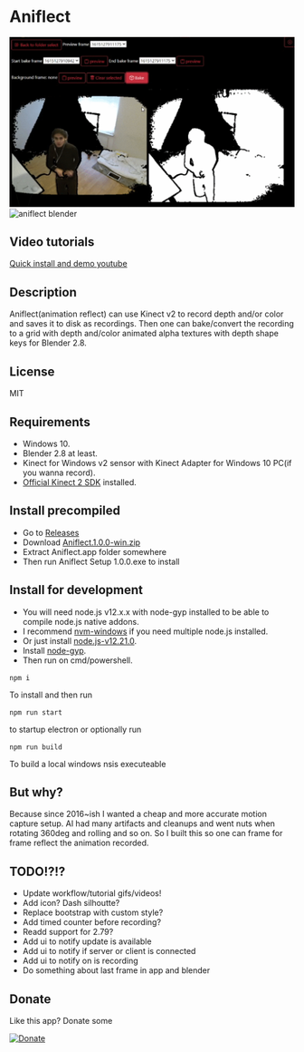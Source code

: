 # Aniflect

![aniflect baking](https://raw.githubusercontent.com/Jsynk/resources/main/aniflect/aniflect-baking.gif)
![aniflect blender](https://raw.githubusercontent.com/Jsynk/resources/main/aniflect/aniflect-blender.gif)

## Video tutorials

[Quick install and demo youtube](https://youtu.be/8wDGBp-jN-Y)

## Description

Aniflect(animation reflect) can use Kinect v2 to record depth and/or color
and saves it to disk as recordings. Then one can bake/convert the recording 
to a grid with depth and/color animated alpha textures with depth shape keys for Blender 2.8.

## License

MIT

## Requirements

- Windows 10.
- Blender 2.8 at least.
- Kinect for Windows v2 sensor with Kinect Adapter for Windows 10 PC(if you wanna record).
- [Official Kinect 2 SDK](https://www.microsoft.com/en-us/download/details.aspx?id=44561) installed.

## Install precompiled

- Go to [Releases](https://github.com/Jsynk/Aniflect/releases)
- Download [Aniflect.1.0.0-win.zip](https://github.com/Jsynk/Aniflect/releases/download/v1.0.0/Aniflect.1.0.0-win.zip)
- Extract Aniflect.app folder somewhere
- Then run Aniflect Setup 1.0.0.exe to install

## Install for development

- You will need node.js v12.x.x with node-gyp installed to be able to compile node.js native addons.
- I recommend [nvm-windows](https://github.com/coreybutler/nvm-windows) if you need multiple node.js installed.
- Or just install [node.js-v12.21.0](https://nodejs.org/dist/v12.21.0/node-v12.21.0-x64.msi).
- Install [node-gyp](https://www.npmjs.com/package/node-gyp).
- Then run on cmd/powershell.
```
npm i
```
To install and then run
```
npm run start
```
to startup electron or optionally run
```
npm run build
```
To build a local windows nsis executeable

## But why?

Because since 2016~ish I wanted a cheap and more accurate motion capture setup.
AI had many artifacts and cleanups and went nuts when rotating 360deg and rolling and so on.
So I built this so one can frame for frame reflect the animation recorded.

## TODO!?!?

- Update workflow/tutorial gifs/videos!
- Add icon? Dash silhoutte?
- Replace bootstrap with custom style?
- Add timed counter before recording?
- Readd support for 2.79?
- Add ui to notify update is available
- Add ui to notify if server or client is connected
- Add ui to notify on is recording
- Do something about last frame in app and blender

## Donate

Like this app? Donate some

[![Donate](https://img.shields.io/badge/Donate-PayPal-green.svg)](https://www.paypal.com/donate?hosted_button_id=9Q2AVL5T8V8F8)